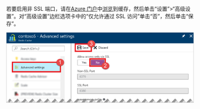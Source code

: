 若要启用非 SSL 端口，请在[Azure 门户](https://portal.azure.cn)中[浏览](/documentation/articles/cache-configure/#configure-redis-cache-settings)到缓存，然后单击“设置”>“高级设置”。对“高级设置”边栏选项卡中的“仅允许通过 SSL 访问”单击“否”，然后单击“保存”。

![Redis 缓存设置](./media/redis-cache-non-ssl-port/redis-cache-non-ssl-port.png)  

<!---HONumber=Mooncake_1010_2016-->